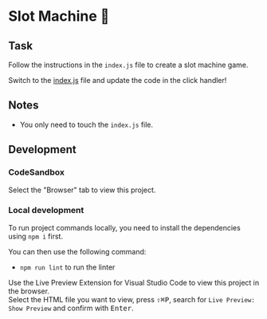 # Slot Machine 🎰

## Task

Follow the instructions in the `index.js` file to create a slot machine game.

Switch to the [index.js](./index.js) file and update the code in the click handler!

## Notes

- You only need to touch the `index.js` file.

## Development

### CodeSandbox

Select the "Browser" tab to view this project.

### Local development

To run project commands locally, you need to install the dependencies using `npm i` first.

You can then use the following command:

- `npm run lint` to run the linter

Use the Live Preview Extension for Visual Studio Code to view this project in the browser.  
Select the HTML file you want to view, press <kbd>⇧</kbd><kbd>⌘</kbd><kbd>P</kbd>, search for `Live Preview: Show Preview` and confirm with <kbd>Enter</kbd>.
